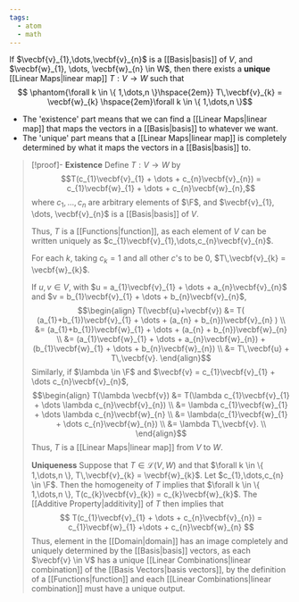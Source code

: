 ```yaml
---
tags:
  - atom
  - math
---
```

If $\vecbf{v}_{1},\dots,\vecbf{v}_{n}$ is a [[Basis|basis]] of $V$, and $\vecbf{w}_{1}, \dots, \vecbf{w}_{n} \in W$, then there exists a **unique** [[Linear Maps|linear map]] $T : V \to W$ such that
$$ \phantom{\forall k \in \{ 1,\dots,n \}\hspace{2em}} T\,\vecbf{v}_{k} = \vecbf{w}_{k} \hspace{2em}\forall k \in \{ 1,\dots,n \}$$
- The 'existence' part means that we can find a [[Linear Maps|linear map]] that maps the vectors in a [[Basis|basis]] to whatever we want. 
- The 'unique' part means that a [[Linear Maps|linear map]] is completely determined by what it maps the vectors in a [[Basis|basis]] to.

> [!proof]-
> **Existence**
> Define $T: V \to W$ by
> $$T(c_{1}\vecbf{v}_{1} + \dots + c_{n}\vecbf{v}_{n}) = c_{1}\vecbf{w}_{1} + \dots + c_{n}\vecbf{w}_{n},$$
> where $c_{1},\dots,c_{n}$ are arbitrary elements of $\F$, and $\vecbf{v}_{1}, \dots, \vecbf{v}_{n}$ is a [[Basis|basis]] of $V$.
> 
> Thus, $T$ is a [[Functions|function]], as each element of $V$ can be written uniquely as $c_{1}\vecbf{v}_{1},\dots,c_{n}\vecbf{v}_{n}$.
> 
> For each $k$, taking $c_{k} = 1$ and all other $c$'s to be $0$, $T\,\vecbf{v}_{k} = \vecbf{w}_{k}$.
> 
> If $u,v \in V$, with $u = a_{1}\vecbf{v}_{1} + \dots + a_{n}\vecbf{v}_{n}$ and $v = b_{1}\vecbf{v}_{1} + \dots + b_{n}\vecbf{v}_{n}$,
> $$\begin{align}
> 	T(\vecbf{u}+\vecbf{v}) &= T( (a_{1}+b_{1})\vecbf{v}_{1} + \dots + (a_{n} + b_{n})\vecbf{v}_{n} ) \\
> 	&= (a_{1}+b_{1})\vecbf{w}_{1} + \dots + (a_{n} + b_{n})\vecbf{w}_{n} \\
> 	&= (a_{1}\vecbf{w}_{1} + \dots + a_{n}\vecbf{w}_{n}) + (b_{1}\vecbf{w}_{1} + \dots + b_{n}\vecbf{w}_{n}) \\
> 	&= T\,\vecbf{u} + T\,\vecbf{v}.
> \end{align}$$
> Similarly, if $\lambda \in \F$ and $\vecbf{v} = c_{1}\vecbf{v}_{1} + \dots c_{n}\vecbf{v}_{n}$,
> $$\begin{align}
> 	T(\lambda \vecbf{v}) &= T(\lambda c_{1}\vecbf{v}_{1} + \dots \lambda c_{n}\vecbf{v}_{n}) \\
> 	&= \lambda c_{1}\vecbf{w}_{1} + \dots \lambda c_{n}\vecbf{w}_{n} \\
> 	&= \lambda(c_{1}\vecbf{w}_{1} + \dots c_{n}\vecbf{w}_{n}) \\
> 	&= \lambda T\,\vecbf{v}. \\
> \end{align}$$
> Thus, $T$ is a [[Linear Maps|linear map]] from $V$ to $W$.
> 
> **Uniqueness**
> Suppose that $T \in \mathcal{L}(V,W)$ and that $\forall k \in \{ 1,\dots,n \}, T\,\vecbf{v}_{k} = \vecbf{w}_{k}$. 
> Let $c_{1},\dots,c_{n} \in \F$. Then the homogeneity of $T$ implies that $\forall k \in \{ 1,\dots,n \}, T(c_{k}\vecbf{v}_{k}) = c_{k}\vecbf{w}_{k}$. The [[Additive Property|additivity]] of $T$ then implies that
> $$ T(c_{1}\vecbf{v}_{1} + \dots + c_{n}\vecbf{v}_{n}) = c_{1}\vecbf{w}_{1}  +\dots + c_{n}\vecbf{w}_{n} $$
> Thus, element in the [[Domain|domain]] has an image completely and uniquely determined by the [[Basis|basis]] vectors, as each $\vecbf{v} \in V$ has a unique [[Linear Combinations|linear combination]] of the [[Basis Vectors|basis vectors]], by the definition of a [[Functions|function]] and each [[Linear Combinations|linear combination]] must have a unique output.